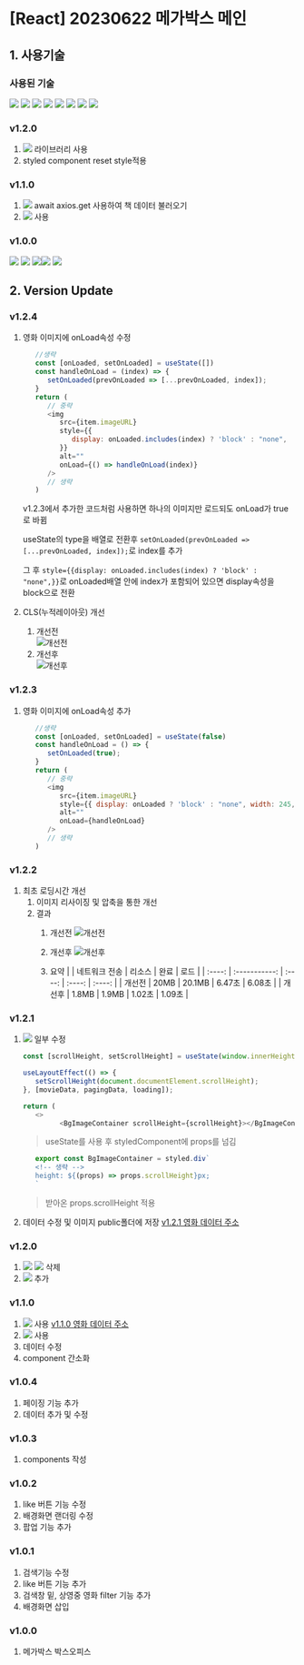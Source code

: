 # [React] 20230622 메가박스 메인
## 1. 사용기술
### 사용된 기술
<img src="https://img.shields.io/badge/Vite-646CFF?style=flat-square&logo=vite&logoColor=white"> <img src="https://img.shields.io/badge/React-61DAFB?style=flat-square&logo=react&logoColor=black"> <img src="https://img.shields.io/badge/JavaScript-F7DF1E?style=flat-square&logo=javascript&logoColor=black"> <img src="https://img.shields.io/badge/CSS3-1572B6?style=flat-square&logo=CSS3&logoColor=white"> <img src="https://img.shields.io/badge/Sass-CC6699?style=flat-square&logo=Sass&logoColor=white"> <img src="https://img.shields.io/badge/Redux-764ABC?style=flat-square&logo=Redux&logoColor=white"> <img src="https://img.shields.io/badge/Axios-5A29E4?style=flat-square&logo=Axios&logoColor=white"> <img src="https://img.shields.io/badge/styled_components-DB7093?style=flat-square&logo=styledcomponents&logoColor=white">

### v1.2.0
   1. <img src="https://img.shields.io/badge/styled_components-DB7093?style=flat-square&logo=styledcomponents&logoColor=white"> 라이브러리 사용
   2. styled component reset style적용
### v1.1.0
   1. <img src="https://img.shields.io/badge/Axios-5A29E4?style=flat-square&logo=Axios&logoColor=white"> await axios.get 사용하여 책 데이터 불러오기
1. <img src="https://img.shields.io/badge/Redux-764ABC?style=flat-square&logo=Redux&logoColor=white"> 사용
### v1.0.0
<img src="https://img.shields.io/badge/Vite-646CFF?style=flat-square&logo=vite&logoColor=white"> <img src="https://img.shields.io/badge/React-61DAFB?style=flat-square&logo=react&logoColor=black"> <img src="https://img.shields.io/badge/JavaScript-F7DF1E?style=flat-square&logo=javascript&logoColor=black"><img src="https://img.shields.io/badge/CSS3-1572B6?style=flat-square&logo=CSS3&logoColor=white"> <img src="https://img.shields.io/badge/Sass-CC6699?style=flat-square&logo=Sass&logoColor=white">

## 2. Version Update
### v1.2.4
   1. 영화 이미지에 onLoad속성 수정
      ```js
         //생략
         const [onLoaded, setOnLoaded] = useState([])
         const handleOnLoad = (index) => {
            setOnLoaded(prevOnLoaded => [...prevOnLoaded, index]);
         }
         return (
            // 중략
            <img
               src={item.imageURL}
               style={{
                  display: onLoaded.includes(index) ? 'block' : "none",
               }}
               alt=""
               onLoad={() => handleOnLoad(index)}
            />
            // 생략
         )

      ```
      v1.2.3에서 추가한 코드처럼 사용하면 하나의 이미지만 로드되도 onLoad가 true로 바뀜
      
      useState의 type을 배열로 전환후 `setOnLoaded(prevOnLoaded => [...prevOnLoaded, index]);`로 index를 추가

      그 후 `style={{display: onLoaded.includes(index) ? 'block' : "none",}}`로 onLoaded배열 안에 index가 포함되어 있으면 display속성을 block으로 전환

   2. CLS(누적레이아웃) 개선<br>
      1. 개선전<br>
      ![개선전](https://github.com/audrhks29/Forment/assets/130128690/03a3b2e7-8bda-44f6-82ca-2896543941f5)
      2. 개선후<br>
      ![개선후](https://github.com/audrhks29/Forment/assets/130128690/d55fbb23-a4a6-4879-b460-838f6b538afc)


### v1.2.3
   1. 영화 이미지에 onLoad속성 추가
      ```js
         //생략
         const [onLoaded, setOnLoaded] = useState(false)
         const handleOnLoad = () => {
            setOnLoaded(true);
         }
         return (
            // 중략
            <img
               src={item.imageURL}
               style={{ display: onLoaded ? 'block' : "none", width: 245, height: 350 }}
               alt=""
               onLoad={handleOnLoad}
            />
            // 생략
         )

      ```
### v1.2.2
   1. 최초 로딩시간 개선
      1. 이미지 리사이징 및 압축을 통한 개선
      2. 결과
         1. 개선전
         ![개선전](https://github.com/audrhks29/MegaBox/assets/130128690/52c9ad6b-274d-4a6c-8b77-be4197c943de)
         
         2. 개선후
         ![개선후](https://github.com/audrhks29/MegaBox/assets/130128690/ace698b1-22fc-4119-b2b9-31377eb0439a)

         3. 요약
            |        | 네트워크 전송 | 리소스 |  완료  |  로드  |
            | :----: | :-----------: | :----: | :----: | :----: |
            | 개선전 |     20MB      | 20.1MB | 6.47초 | 6.08초 |
            | 개선후 |     1.8MB     | 1.9MB  | 1.02초 | 1.09초 |
### v1.2.1
   1. <img src="https://img.shields.io/badge/styled_components-DB7093?style=flat-square&logo=styledcomponents&logoColor=white"> 일부 수정
      ```js
      const [scrollHeight, setScrollHeight] = useState(window.innerHeight);

      useLayoutEffect(() => {
         setScrollHeight(document.documentElement.scrollHeight);
      }, [movieData, pagingData, loading]);

      return (
         <>
               <BgImageContainer scrollHeight={scrollHeight}></BgImageContainer>
      ```
      > useState를 사용 후 styledComponent에 props를 넘김

      ```js
         export const BgImageContainer = styled.div`
         <!-- 생략 -->
         height: ${(props) => props.scrollHeight}px;
         `
      ```
      > 받아온 props.scrollHeight 적용
   2. 데이터 수정 및 이미지 public폴더에 저장 [v1.2.1 영화 데이터 주소](https://gist.githubusercontent.com/audrhks29/4d151f01eb80528030a419ef7db92693/raw/31e775a6bef97529c63277c5a452dca4574aeeb7/movie.json)
### v1.2.0
   1. <img src="https://img.shields.io/badge/Sass-CC6699?style=flat-square&logo=Sass&logoColor=white"> <img src="https://img.shields.io/badge/CSS3-1572B6?style=flat-square&logo=CSS3&logoColor=white"> 삭제
   2. <img src="https://img.shields.io/badge/styled_components-DB7093?style=flat-square&logo=styledcomponents&logoColor=white"> 추가
### v1.1.0
   1. <img src="https://img.shields.io/badge/Axios-5A29E4?style=flat-square&logo=Axios&logoColor=white"> 사용
[v1.1.0 영화 데이터 주소](https://gist.githubusercontent.com/audrhks29/4d151f01eb80528030a419ef7db92693/raw/55bdbba28bc05ff0feed602a00d458865542d892/movie.json)
   1. <img src="https://img.shields.io/badge/Redux-764ABC?style=flat-square&logo=Redux&logoColor=white"> 사용
   2. 데이터 수정
   3. component 간소화
### v1.0.4
 1. 페이징 기능 추가
 2. 데이터 추가 및 수정
### v1.0.3
   1. components 작성
### v1.0.2
   1. like 버튼 기능 수정
   2. 배경화면 랜더링 수정
   3. 팝업 기능 추가
### v1.0.1
   1. 검색기능 수정
   2. like 버튼 기능 추가
   3. 검색창 밑, 상영중 영화 filter 기능 추가
   4. 배경화면 삽입
### v1.0.0
   1. 메가박스 박스오피스
